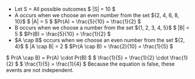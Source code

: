 <ul>
<li> Let S = All possible outcomes 
$ |S| = 10 $
	<li> A occurs when we choose an even number from the set ${2, 4, 6, 8, 10}$ 
$ |A| = 5 $ 
$Pr(A) = \frac{5}{10} = \frac{1}{2} $
	<li> B occurs when we choose a number from the set ${1, 2, 3, 4, 5}$ 
$ |B| = 5 $ 
$Pr(B) = \frac{5}{10} = \frac{1}{2} $
	<li> $A \cap B$ occurs when we choose an even number from the set ${2, 4}$ 
$ |A \cap B| = 2 $ 
$Pr(A \cap B) = \frac{2}{10} = \frac{1}{5} $
</ul>
$ Pr(A \cap B) = Pr(A) \cdot Pr(B) $ 
$ \frac{1}{5} = \frac{1}{2} \cdot \frac{1}{2} $ 
$ \frac{1}{5} = \frac{1}{4} $ 
Because the equation is false, these events are not independent.
